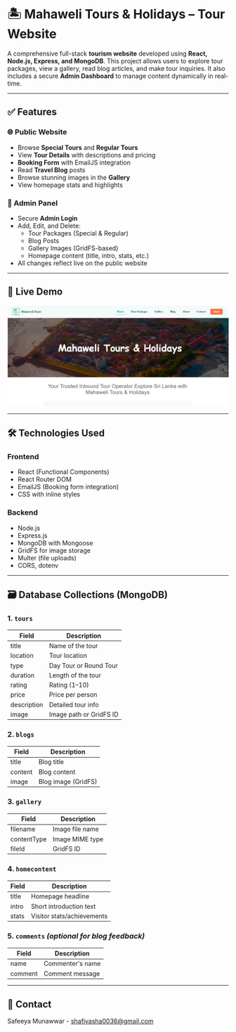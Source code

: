 # 🏝️ Mahaweli Tours & Holidays – Tour Website

A comprehensive full-stack **tourism website** developed using **React, Node.js, Express, and MongoDB**. This project allows users to explore tour packages, view a gallery, read blog articles, and make tour inquiries. It also includes a secure **Admin Dashboard** to manage content dynamically in real-time.

---

## ✅ Features

### 🌐 Public Website
- Browse **Special Tours** and **Regular Tours**
- View **Tour Details** with descriptions and pricing
- **Booking Form** with EmailJS integration
- Read **Travel Blog** posts
- Browse stunning images in the **Gallery**
- View homepage stats and highlights

### 🔐 Admin Panel
- Secure **Admin Login**
- Add, Edit, and Delete:
  - Tour Packages (Special & Regular)
  - Blog Posts
  - Gallery Images (GridFS-based)
  - Homepage content (title, intro, stats, etc.)
- All changes reflect live on the public website

---

## 🚀 Live Demo

[![Watch the Demo](./demo.PNG)](https://drive.google.com/file/d/13RgumugaSb1dPfPYgPXTM0SM4tAO9L6W/view?usp=drive_link)

---

## 🛠️ Technologies Used

### Frontend
- React (Functional Components)
- React Router DOM
- EmailJS (Booking form integration)
- CSS with inline styles

### Backend
- Node.js
- Express.js
- MongoDB with Mongoose
- GridFS for image storage
- Multer (file uploads)
- CORS, dotenv

---

## 🗃️ Database Collections (MongoDB)

### 1. `tours`
| Field         | Description              |
|---------------|--------------------------|
| title         | Name of the tour         |
| location      | Tour location            |
| type          | Day Tour or Round Tour   |
| duration      | Length of the tour       |
| rating        | Rating (1–10)            |
| price         | Price per person         |
| description   | Detailed tour info       |
| image         | Image path or GridFS ID  |

### 2. `blogs`
| Field       | Description         |
|-------------|---------------------|
| title       | Blog title          |
| content     | Blog content        |
| image       | Blog image (GridFS) |

### 3. `gallery`
| Field       | Description         |
|-------------|---------------------|
| filename    | Image file name     |
| contentType | Image MIME type     |
| fileId      | GridFS ID           |

### 4. `homecontent`
| Field     | Description               |
|-----------|---------------------------|
| title     | Homepage headline         |
| intro     | Short introduction text   |
| stats     | Visitor stats/achievements|

### 5. `comments` *(optional for blog feedback)*
| Field     | Description               |
|-----------|---------------------------|
| name      | Commenter's name          |
| comment   | Comment message           |

---

## 📩 Contact

   Safeeya Munawwar - shafiyasha0036@gmail.com     

